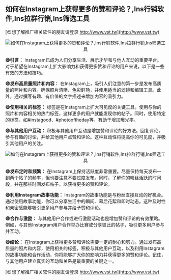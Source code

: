 ## **如何在Instagram上获得更多的赞和评论？,Ins行销软件,Ins拉群行销,Ins筛选工具**

[😍想了解推广相关软件的朋友请登录 http://www.vst.tw](http://www.vst.tw)

 <center><img src="https://vst.tw/MP4/tuiguang/png/6.png" alt="如何在Instagram上获得更多的赞和评论？,Ins行销软件,Ins拉群行销,Ins筛选工具"></center>

**😄引言：**
Instagram已成为人们分享生活、展示才华和与他人互动的重要平台。对于希望在Instagram上扩大影响力和获得更多赞和评论的用户来说，以下是一些有效的方法和技巧。

**😄发布高质量照片和内容：**
在Instagram上，吸引人们注意的第一步是发布高质量的照片和内容。确保照片清晰、色彩鲜艳，并使用适当的滤镜和编辑工具。此外，通过撰写有趣、有价值的文字描述来增加内容的吸引力。

**😄使用相关的标签：**
标签是在Instagram上扩大可见度的关键工具。使用与你的照片和内容相关的热门标签，这样更多的用户就能发现你的帖子。同时，使用特定的标签，如#instagood、#photooftheday等，有助于增加曝光率。

**😄与其他用户互动：**
积极与其他用户互动是增加赞和评论的好方法。回复评论，参与有趣的讨论，并给其他用户点赞和评论。这种互动性将提高你的可见度，并吸引其他用户的关注。

 <center><img src="https://vst.tw/MP4/tuiguang/png/7.png" alt="如何在Instagram上获得更多的赞和评论？,Ins行销软件,Ins拉群行销,Ins筛选工具"></center>

**😄发布定时和频繁：**
在Instagram上保持活跃度非常重要。尽量保持每天发布一到两个帖子的频率，但也要注意不要过度发布。同时，了解你的粉丝活跃的时间段，并在那些时间发布帖子，以获得更多的赞和评论。

**😄利用Instagram故事功能：**
Instagram的故事功能是与粉丝直接互动的好机会。通过使用故事功能，你可以分享生活中的瞬间、幕后花絮和即时动态。这种及时性和亲密感能够吸引更多用户参与并给予赞和评论。

**😄合作与激励：**
与其他用户合作或进行激励活动也是增加赞和评论的有效策略。例如，与其他Instagram用户合作举办比赛或分享彼此的帖子，吸引更多用户参与并互动。

**😄结论：**
在Instagram上获得更多赞和评论需要一定的耐心和努力。通过发布高质量的照片和内容，使用相关的标签，积极与其他用户互动，以及利用Instagram的故事功能和合作活动，你将能够扩大你的影响力并获得更多的赞和评论。记住，与其他用户建立真实的互动和关系是最重要的关键之一。

[😍想了解推广相关软件的朋友请登录 http://www.vst.tw](http://www.vst.tw)



